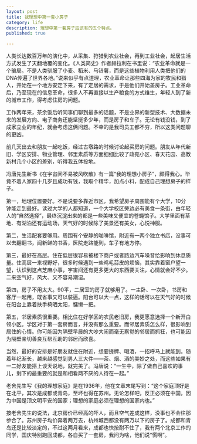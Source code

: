 ```yaml
---
layout: post
title: 我理想中第一套小房子
category: life
description: 理想中第一套房子应该有的五个特点。
published: true

---
```


人类长达数百万年的演化中，从采集、狩猎到农业社会，再到工业社会，起居生活方式发生了天翻地覆的变化。《人类简史》作者赫拉利在书里说：“农业革命就是一个骗局。不是人类驯服了小麦、稻米、马铃薯，而是这些植物利用人类把他们的DNA传遍了世界各地。”说来似乎有点道理，农业革命让那些四海为家的牧民和猎人，开始在一个地方安定下来，有了定居的需求，于是他们开始盖房子。工业革命后，乃至现在的信息革命，很多人不再直接以生产粮食的方式维生，年轻人到了新的城市工作，得考虑住房的问题。

工作两年来，茶余饭后听同事们聊到最多的话题，不是业界的新型技术、大数据未来的发展方向、电子商务还能坚挺多少年，而是房子和车子。无论有钱没钱，到了成家立业的年纪，就会考虑这俩问题。不幸的是我司员工都不穷，所以这类问题聊的更凶。

前几天出去和朋友一起吃饭，经过古墩路的时候讨论起买房的问题。朋友从年代新旧、学区安排、物业管理、邻里素质等方面细细比较了政苑小区、春天花园、高教新村几个小区的差别，听得我五体投地。

冯唐先生新书《在宇宙间不易被风吹散》有一篇“我的理想小房子”，颇得我心。毕竟不着人家四十几岁且成功有钱，我取个精华，加点小料，配成自己理想房子的样子。

第一，地理位置要好。不是说要多靠近市区，我希望房子周围能有个大学，10分钟能走到最好。读过大学的人都知道，一个大学校区旁边必有美食一条街，由年轻人的“自然选择”，最终沉淀出来的都是一些美味又便宜的苍蝇馆子。大学里面有草地、有湖泊还有运动场，天气好的时候除了美景还有美女，心悦神服。

第二，生活配套要够用。周围有个安静的咖啡馆，附近有一两个独立书店，没事可以去翻翻书，闻新鲜的书香，医院走路能到，车子有地方停。

第三，最好在高层。住在低层很容易被楼下商户或者路边汽车噪音给影响到休息质量。住高层一来视野好，很多时候遇到一些鸡毛蒜皮的烦恼，其实靠着窗户望一望，认识到这点芝麻小事，宇宙间还有更多更大的东西要关注，心情就会好不少。二来空气好，风大、又不容易潮湿。

第四，房子不用太大。90平，二居室的房子就够用了。一主卧、一次卧，书房和客厅一起用，既省事又可以装逼。阳台可以大一点，这样的话可以在天气好的时候在阳台上靠着扶手椅晒太阳，慵懒一把。

第五，邻居素质很重要。相比住在好学区的农民老旧房，我更愿意选择一个新开白领小区。学区对于第一套房而言，并没有那么重要。而邻居素质怎么样，很影响到居住的心情。你可能因为隔壁早晨的大吵大闹而毫无察觉的邻居而抓狂，也可能因为隔壁亲切善良互帮互助的邻居而欣喜。

当然，最好的安排是好朋友就住在附近，想要搓牌、喝酒，一招呼马上就能到。随着年纪渐长，越来越感觉到男人三大件——茶、烟、酒的美妙之处，而这些如果有一二好友能搭上谈天说地，就完美了。冯唐说：“一生中，除了做自己喜欢的事儿，剩下的最重要的就是和相看两不厌的人待在一起。”

老舍先生写《我的理想家庭》是在1936年，他在文章末尾写到：“这个家庭顶好是在北平，其次是成都或青岛，至坏也得在苏州。无论怎样吧，反正必须在中国，因为中国是顶文明平安的国家；理想的家庭必须在理想的国家内也。”

按老舍先生的说法，北京房价已经高的吓人，而且空气差成这样，没事也不会往那参合了。苏州房子均价奔着两万去，杭州城西都没有两万以下的房子了。成都和青岛还是比较淡定的，不过这两月看来，成都也快按耐不住了，我有两个北京工作的同学，国庆特别跑回成都，各自买了一套房，我问为啥，他们说“慌啊”。
